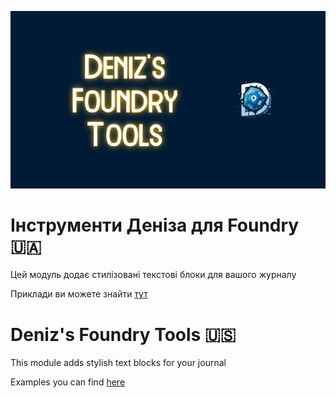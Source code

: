 ![DFT](./images/cover.webp)
# Інструменти Деніза для Foundry 🇺🇦
Цей модуль додає стилізовані текстові блоки для вашого журналу

Приклади ви можете знайти [тут](https://deniztadice.github.io/dft/)

# Deniz's Foundry Tools 🇺🇸

This module adds stylish text blocks for your journal

Examples you can find [here](https://deniztadice.github.io/dft/en)